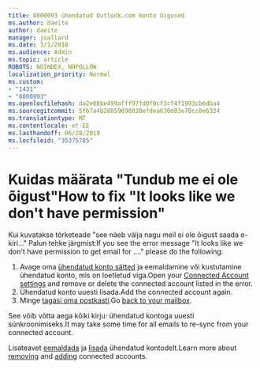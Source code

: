 ```yaml
---
title: 8000093 ühendatud Outlook.com konto õigused
ms.author: daeite
author: daeite
manager: joallard
ms.date: 3/1/2018
ms.audience: Admin
ms.topic: article
ROBOTS: NOINDEX, NOFOLLOW
localization_priority: Normal
ms.custom:
- "1431"
- "8000093"
ms.openlocfilehash: da2e08be499afff97fd0f0cf3cf4f1993cb6dba4
ms.sourcegitcommit: 5fb7a4b28859690020efdea630d03e70cc0e6334
ms.translationtype: MT
ms.contentlocale: et-EE
ms.lasthandoff: 06/28/2019
ms.locfileid: "35375785"
---
```

# <a name="how-to-fix-it-looks-like-we-dont-have-permission"></a><span data-ttu-id="8a187-102">Kuidas määrata "Tundub me ei ole õigust"</span><span class="sxs-lookup"><span data-stu-id="8a187-102">How to fix "It looks like we don't have permission"</span></span>

<span data-ttu-id="8a187-103">Kui kuvatakse tõrketeade "see näeb välja nagu meil ei ole õigust saada e-kiri..." Palun tehke järgmist:</span><span class="sxs-lookup"><span data-stu-id="8a187-103">If you see the error message "It looks like we don't have permission to get email for ...." please do the following:</span></span>

1. <span data-ttu-id="8a187-104">Avage oma [ühendatud konto sätted](https://outlook.live.com/mail/options/mail/accounts) ja eemaldamine või kustutamine ühendatud konto, mis on loetletud viga.</span><span class="sxs-lookup"><span data-stu-id="8a187-104">Open your [Connected Account settings](https://outlook.live.com/mail/options/mail/accounts) and remove or delete the connected account listed in the error.</span></span>
2. <span data-ttu-id="8a187-105">Ühendatud konto uuesti lisada.</span><span class="sxs-lookup"><span data-stu-id="8a187-105">Add the connected account again.</span></span>
3. <span data-ttu-id="8a187-106">Minge [tagasi oma postkasti](https://outlook.live.com/mail/inbox).</span><span class="sxs-lookup"><span data-stu-id="8a187-106">Go [back to your mailbox](https://outlook.live.com/mail/inbox).</span></span>

<span data-ttu-id="8a187-107">See võib võtta aega kõiki kirju: ühendatud kontoga uuesti sünkroonimiseks.</span><span class="sxs-lookup"><span data-stu-id="8a187-107">It may take some time for all emails to re-sync from your connected account.</span></span>

<span data-ttu-id="8a187-108">Lisateavet [eemaldada](https://support.office.com/article/0b9a6b95-ff1b-46c1-bf60-d6b3b82c5ac8) ja [lisada](https://support.office.com/article/c5224df4-5885-4e79-91ba-523aa743f0ba) ühendatud kontodelt.</span><span class="sxs-lookup"><span data-stu-id="8a187-108">Learn more about [removing](https://support.office.com/article/0b9a6b95-ff1b-46c1-bf60-d6b3b82c5ac8) and [adding](https://support.office.com/article/c5224df4-5885-4e79-91ba-523aa743f0ba) connected accounts.</span></span>